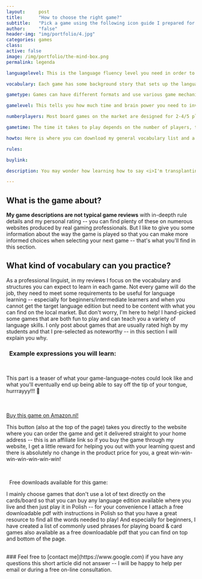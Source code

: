 ```yaml
---
layout:     post
title:      "How to choose the right game?"
subtitle:   "Pick a game using the following icon guide I prepared for you:"
author:     "false"
header-img: "img/portfolio/4.jpg"
categories: games 
class: 
active: false
image: /img/portfolio/the-mind-box.png
permalink: legenda

languagelevel: This is the language fluency level you need in order to be able to start playing; it depends on the number of words you need to know and the complexity of phrases you will build during the game.

vocabulary: Each game has some background story that sets up the language environment for the players -- you will be talking about holidays, medieval towns, art, birds, pandas or counting money or points. This is the vocabulary you'll be learning while playing. 

gametype: Games can have different formats and use various game mechanics and we all have our preferences :) Maybe you like playing a certain type of games or would not like to repeat the genre and try something new each time? 

gamelevel: This tells you how much time and brain power you need to invest to learn the rules of the game itself before you start playing. I focus on games that are easy to learn to save your precious resources for language learning!

numberplayers: Most board games on the market are designed for 2-4/5 players. Sometimes the game mechanics does not work optimally with too small/big crowds, I'll let you know if a game doesn't scale well, especially for couples! 

gametime: The time it takes to play depends on the number of players, the complexity of its mechanics, players' understanding of the rules and pure luck if it is a thing in a given game.

howto: Here is where you can download my general vocabulary list and a quick guide to learning by playing games -- for free!

rules:

buylink: 

description: You may wonder how learning how to say <i>I'm transplanting your brain</i> or <i>I've built a castle next to your river</i> can possibly be useful in learning how to communicate in Polish with your parents-in-law. But wait, haven't you just said studying grammar was boring⁉ 

---
```


## What is the game about?

**My game descriptions are not typical game reviews** with in-deepth rule details and my personal rating -- you can find plenty of these on numerous websites produced by real gaming professionals. But I like to give you some information about the way the game is played so that you can make more informed choices when selecting your next game -- that's what you'll find in this section.


## What kind of vocabulary can you practice?

As a professional linguist, in my reviews I focus on the vocabulary and structures you can expect to learn in each game. Not every game will do the job, they need to meet some requirements to be useful for language learning -- especially for beginners/intermediate learners and when you cannot get the target language edition but need to be content with what you can find on the local market.
But don't worry, I'm here to help! I hand-picked some games that are both fun to play and can teach you a variety of language skills. I only post about games that are usually rated high by my students and that I pre-selected as noteworthy -- in this section I will explain you why. 

<p>

<h3><i class="fa fa-2x fa-commenting fa-fw wow bounceIn text-primary" aria-hidden="true"></i>&nbsp; Example expressions you will learn:</h3>
<br>

<p>This part is a teaser of what your game-language-notes could look like and what you'll eventually end up being able to say off the tip of your tongue, hurrrayyy!!! 🕺</p>


</p>
<br>
<br>
<a href="" class="btn btn-outline btn-xl page-scroll">Buy this game on Amazon.nl!</a>
<br>
<p>This button (also at the top of the page) takes you directly to the website where you can order the game and get it delivered straight to your home address -- this is an affiliate link so if you buy the game through my website, I get a little reward for helping you out with your learning quest and there is absolutely no change in the product price for you, a great win-win-win-win-win-win-win! </p>
<br>

<p><i class="fa fa-2x fa-download fa-fw wow bounceIn text-primary" aria-hidden="true"></i>&nbsp; Free downloads available for this game: </p>

I mainly choose games that don't use a lot of text directly on the cards/board so that you can buy any language edition available where you live and then just play it in Polish -- for your convenience I attach a free downloadable pdf with instructions in Polish 
<i class="fa fa-2x fa-map fa-fw wow bounceIn text-primary" aria-hidden="true"></i>
so that you have a great resource to find all the words needed to play!
And especially for beginners, I have created a list of commonly used phrases for playing board & card games 
<i class="fa fa-2x fa-info fa-fw wow bounceIn text-primary" aria-hidden="true"></i>
also available as a free downloadable pdf that you can find on top and bottom of the page.

<br>
### Feel free to [contact me](https://www.google.com) if you have any questions this short article did not answer -- I will be happy to help per email or during a free on-line consultation.
<br>













